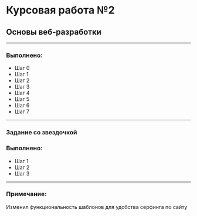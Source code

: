 # Курсовая работа  №2
## Основы веб-разработки
***
### Выполнено:
* Шаг 0
* Шаг 1
* Шаг 2
* Шаг 3
* Шаг 4
* Шаг 5
* Шаг 6
* Шаг 7
***
### Задание со звездочкой
### Выполнено:
* Шаг 1
* Шаг 2
* Шаг 3
***
### Примечание:
Изменил функциональность шаблонов для удобства серфинга по сайту
